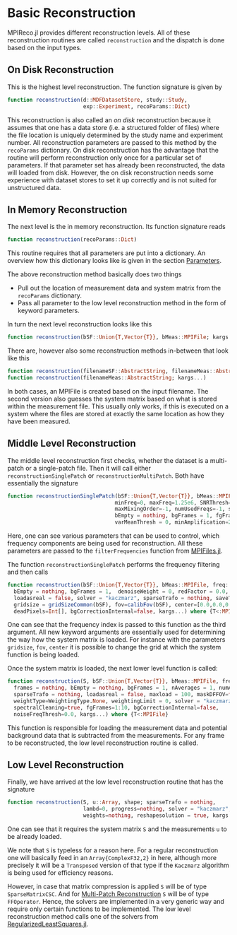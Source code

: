 # Basic Reconstruction

MPIReco.jl provides different reconstruction levels. All of these reconstruction
routines are called `reconstruction` and the dispatch is done based on the input
types.

## On Disk Reconstruction

This is the highest level reconstruction. The function signature is given by
```julia
function reconstruction(d::MDFDatasetStore, study::Study,
                        exp::Experiment, recoParams::Dict)
```
This reconstruction is also called an *on disk* reconstruction because it assumes
that one has a data store (i.e. a structured folder of files) where
the file location is uniquely determined by the study name and experiment number.
All reconstruction parameters are passed to this method by the `recoParams` dictionary.
On disk reconstruction has the advantage that the routine will perform reconstruction
only once for a particular set of parameters. If that parameter set has already
been reconstructed, the data will loaded from disk.
However, the on disk reconstruction needs some experience with dataset stores to
set it up correctly and is not suited for unstructured data.

## In Memory Reconstruction

The next level is the in memory reconstruction. Its function signature reads
```julia
function reconstruction(recoParams::Dict)
```
This routine requires that all parameters are put into a dictionary. An overview
how this dictionary looks like is given in the section [Parameters](@ref).

The above reconstruction method basically does two things
* Pull out the location of measurement data and system matrix from the `recoParams`
  dictionary.
* Pass all parameter to the low level reconstruction method in the form of keyword
  parameters.

In turn the next level reconstruction looks like this
```julia
function reconstruction(bSF::Union{T,Vector{T}}, bMeas::MPIFile; kargs...)
```
There are, however also some reconstruction methods in-between that look like this
```julia
function reconstruction(filenameSF::AbstractString, filenameMeas::AbstractString; kargs...)
function reconstruction(filenameMeas::AbstractString; kargs...)
```
In both cases, an MPIFile is created based on the input filename. The second version
also guesses the system matrix based on what is stored within the measurement
file. This usually only works, if this is executed on a system where the files
are stored at exactly the same location as how they have been measured.

## Middle Level Reconstruction

The middle level reconstruction first checks, whether the dataset is a multi-patch
or a single-patch file. Then it will call either `reconstructionSinglePatch` or
`reconstructionMultiPatch`. Both have essentially the signature
```julia
function reconstructionSinglePatch(bSF::Union{T,Vector{T}}, bMeas::MPIFile;
                                  minFreq=0, maxFreq=1.25e6, SNRThresh=-1,
                                  maxMixingOrder=-1, numUsedFreqs=-1, sortBySNR=false, recChannels=1:numReceivers(bMeas),
                                  bEmpty = nothing, bgFrames = 1, fgFrames = 1,
                                  varMeanThresh = 0, minAmplification=2, kargs...) where {T<:MPIFile}
```
Here, one can see various parameters that can be used to control, which frequency
components are being used for reconstruction. All these parameters are passed
to the `filterFrequencies` function from [MPIFiles.jl](https://github.com/MagneticParticleImaging/MPIFiles.jl).

The function `reconstructionSinglePatch` performs the frequency filtering and then calls
```julia
function reconstruction(bSF::Union{T,Vector{T}}, bMeas::MPIFile, freq::Array;
  bEmpty = nothing, bgFrames = 1,  denoiseWeight = 0, redFactor = 0.0, thresh = nothing,
  loadasreal = false, solver = "kaczmarz", sparseTrafo = nothing, saveTrafo=false,
  gridsize = gridSizeCommon(bSF), fov=calibFov(bSF), center=[0.0,0.0,0.0], useDFFoV=false,
  deadPixels=Int[], bgCorrectionInternal=false, kargs...) where {T<:MPIFile}
```
One can see that the frequency index is passed to this function as the third argument.
All new keyword arguments are essentially used for determining the way how the
system matrix is loaded. For instance with the parameters `gridsize`, `fov`, `center`
it is possible to change the grid at which the system function is being loaded.

Once the system matrix is loaded, the next lower level function is called:
```julia
function reconstruction(S, bSF::Union{T,Vector{T}}, bMeas::MPIFile, freq::Array, grid;
  frames = nothing, bEmpty = nothing, bgFrames = 1, nAverages = 1, numAverages=nAverages,
  sparseTrafo = nothing, loadasreal = false, maxload = 100, maskDFFOV=false,
  weightType=WeightingType.None, weightingLimit = 0, solver = "kaczmarz",
  spectralCleaning=true, fgFrames=1:10, bgCorrectionInternal=false,
  noiseFreqThresh=0.0, kargs...) where {T<:MPIFile}
```
This function is responsible for loading the measurement data and potential background
data that is subtracted from the measurements. For any frame to be reconstructed, the
low level reconstruction routine is called.

## Low Level Reconstruction

Finally, we have arrived at the low level reconstruction routine that has the signature
```julia
function reconstruction(S, u::Array, shape; sparseTrafo = nothing,
                        lambd=0, progress=nothing, solver = "kaczmarz",
                        weights=nothing, reshapesolution = true, kargs...)
```
One can see that it requires the system matrix `S` and the measurements `u` to be
already loaded.

We note that `S` is typeless for a reason here. For a regular reconstruction one
will basically feed in an `Array{ComplexF32,2}` in here, although more precisely
it will be a `Transposed` version of that type if the `Kaczmarz` algorithm is being
used for efficiency reasons.

However, in case that matrix compression is applied `S` will be of type `SparseMatrixCSC`.
And for [Multi-Patch Reconstruction](@ref) `S` will be of type `FFOperator`. Hence,
the solvers are implemented in a very generic way and require only certain functions
to be implemented. The low level reconstruction method calls one of the solvers
from [RegularizedLeastSquares.jl](https://github.com/tknopp/RegularizedLeastSquares.jl).

